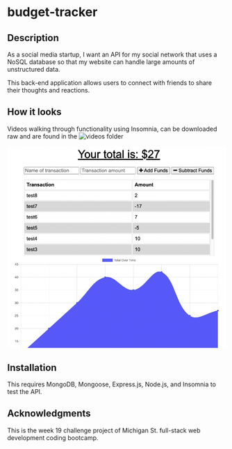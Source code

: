 # budget-tracker

## Description
As a social media startup, I want an API for my social network that uses a NoSQL database so that my website can handle large amounts of unstructured data.

This back-end application allows users to connect with friends to share their thoughts and reactions.

## How it looks
Videos walking through functionality using Insomnia, can be downloaded raw and are found in the ![videos folder](https://github.com/sper0054/social_network_api/tree/main/videos)

![ScreenShot](https://github.com/sper0054/budget-tracker/blob/main/budgettrackerscreenshot.png)

## Installation <a name="installation"></a>
This requires MongoDB, Mongoose, Express.js, Node.js, and Insomnia to test the API.

## Acknowledgments
This is the week 19 challenge project of Michigan St. full-stack web development coding bootcamp.
